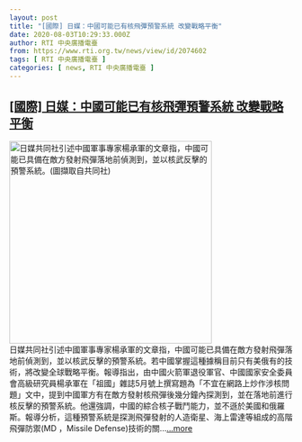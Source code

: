 ```yaml
---
layout: post
title: "[國際] 日媒：中國可能已有核飛彈預警系統 改變戰略平衡"
date: 2020-08-03T10:29:33.000Z
author: RTI 中央廣播電臺
from: https://www.rti.org.tw/news/view/id/2074602
tags: [ RTI 中央廣播電臺 ]
categories: [ news, RTI 中央廣播電臺 ]
---
```

<!--1596450573000-->
[[國際] 日媒：中國可能已有核飛彈預警系統 改變戰略平衡](https://www.rti.org.tw/news/view/id/2074602)
------

<div>
<img src="https://static.rti.org.tw/assets/thumbnails/2020/08/03/9c453ee6a986296463e2e3a21654633b.JPG" width="360" alt="日媒共同社引述中國軍事專家楊承軍的文章指，中國可能已具備在敵方發射飛彈落地前偵測到，並以核武反擊的預警系統。(圖擷取自共同社)" title="日媒共同社引述中國軍事專家楊承軍的文章指，中國可能已具備在敵方發射飛彈落地前偵測到，並以核武反擊的預警系統。(圖擷取自共同社)"><br>日媒共同社引述中國軍事專家楊承軍的文章指，中國可能已具備在敵方發射飛彈落地前偵測到，並以核武反擊的預警系統。若中國掌握這種據稱目前只有美俄有的技術，將改變全球戰略平衡。報導指出，由中國火箭軍退役軍官、中國國家安全委員會高級研究員楊承軍在「祖國」雜誌5月號上撰寫題為「不宜在網路上炒作涉核問題」文中，提到中國軍方有在敵方發射核飛彈後幾分鐘內探測到，並在落地前進行核反擊的預警系統。他還強調，中國的綜合核子戰鬥能力，並不遜於美國和俄羅斯。報導分析，這種預警系統是探測飛彈發射的人造衛星、海上雷達等組成的高階飛彈防禦(MD ，Missile Defense)技術的關...<a target="_blank" href="https://www.rti.org.tw/news/view/id/2074602">...more</a>
</div>
